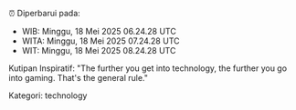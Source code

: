 ⏰ Diperbarui pada:
- WIB: Minggu, 18 Mei 2025 06.24.28 UTC
- WITA: Minggu, 18 Mei 2025 07.24.28 UTC
- WIT: Minggu, 18 Mei 2025 08.24.28 UTC

Kutipan Inspiratif:
"The further you get into technology, the further you go into gaming. That's the general rule."


Kategori: technology

